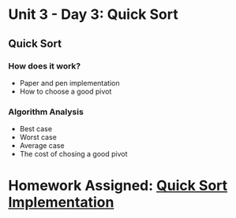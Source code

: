 # Unit 3 - Day 3: Quick Sort

## Quick Sort

### How does it work?
  * Paper and pen implementation
  * How to choose a good pivot

### Algorithm Analysis
  * Best case
  * Worst case
  * Average case
  * The cost of chosing a good pivot

# Homework Assigned: [Quick Sort Implementation](https://github.com/blwatkins/Data-Structures-From-A-New-Perspective/blob/master/3_Sorting/homework3.md)
